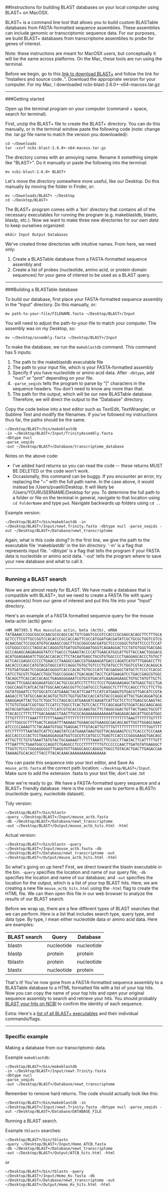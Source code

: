 ##Instructions for building BLAST databases on your local computer using BLAST+ on MacOSX.

BLAST+ is a command line tool that allows you to build custom BLASTable databases from FASTA-formatted sequence assemblies. These assemblies can include genomic or transcriptomic sequence data. For our purposes, we build BLAST+ databases from transcriptome assemblies to probe for genes of interest.

Note: these instructions are meant for MacOSX users, but conceptually it will be the same across platforms. On the Mac, these tools are run using the terminal.

Before we begin, go to this [link to download BLAST+](https://blast.ncbi.nlm.nih.gov/Blast.cgi?PAGE_TYPE=BlastDocs&DOC_TYPE=Download) and follow the link for "Installers and source code..". Download the appropriate version for your computer. For my Mac, I downloaded ncbi-blast-2.6.0+-x64-macosx.tar.gz

***
###Getting started  

Open up the terminal program on your computer (command + space, search for terminal).

First, unzip the BLAST+ file to create the BLAST+ directory. You can do this manually, or in the terminal window paste the following code (note: change the .tar.gz file name to match the version you downloaded):
```
cd ~/Downloads
tar -xzvf ncbi-blast-2.6.0+-x64-macosx.tar.gz
```  
The directory comes with an annoying name. Rename it something simple like "BLAST+". Do it manually or paste the following into the terminal:
```
mv ncbi-blast-2.6.0+ BLAST+
```  
Let's move the directory somewhere more useful, like our Desktop. Do this manually by moving the folder in Finder, or:
```
mv ~/Downloads/BLAST+ ~/Desktop
cd ~/Desktop/BLAST+
```

The BLAST+ program comes with a 'bin' directory that contains all of the necessary executables for running the program (e.g. makeblastdb, blastn, blastp, etc.). Now we want to make three new directories for our *own data* to keep ourselves organized:
```
mkdir Input Output Databases
```
We've created three directories with intuitive names. From here, we need only:  
1. Create a BLASTable database from a FASTA-formatted sequence assembly and  
2. Create a list of probes (nucleotide, amino acid, or protein domain sequences) for your gene of interest to be used as a BLAST query.

***
###Building a BLASTable database  

To build our database, first place your FASTA-formatted sequence assembly in the "Input" directory. Do this manually, or:
```
mv path-to-your-file/FILENAME.fasta ~/Desktop/BLAST+/Input
```
You will need to adjust the path-to-your-file to match your computer. The assembly was on my Desktop, so:
```
mv ~/Desktop/assembly.fasta ~/Desktop/BLAST+/Input
```

To make the database, we run the `makeblastdb` command. This command has 5 inputs:  
1. The path to the makeblastdb executable file  
2. The path to your input file, which is your FASTA-formatted assembly  
3. Specify if you have nucleotide or amino acid data. After `-dbtype`, add "nucl" or "prot" depending on your file.  
4. `-parse_seqids` tells the program to parse by "|" characters in the sequence headers. You don't need to know any more than that.  
5. The path for the output, which will be our new BLASTable database. Therefore, we will direct the output to the "Database" directory.  

Copy the code below into a text editor such as TextEdit, TextWrangler, or Sublime Text and modify the filenames. If you've followed my instructions thus far, the paths should be the same.

```
~/Desktop/BLAST+/bin/makeblastdb 
-in ~/Desktop/BLAST+/Input/TrinityAssembly.fasta 
-dbtype nucl 
-parse_seqids 
-out ~/Desktop/BLAST+/Database/transcriptome_database
```

Notes on the above code:
* I've added hard returns so you can read the code -- these returns MUST BE DELETED or the code won't work.
* Occasionally, this command can be buggy. If you encounter an error, try replacing the "~" with the full path name. In the case above, it would instead be /Users/pvaelli/Desktop. It will likely be /Users/YOURUSERNAME/Desktop for you. To determine the full path to a folder or file on the terminal in general, navigate to that location using `cd FolderName` and type `pwd`. Navigate backwards up folders using `cd ..`

Example version:
```
~/Desktop/BLAST+/bin/makeblastdb -in ~/Desktop/BLAST+/Input/newt.Trinity.fasta -dbtype nucl -parse_seqids -out ~/Desktop/BLAST+/Database/newt_transcriptome
```

Again, what is this code doing? In the first line, we give the path to the executable file 'makeblastdb' in the bin directory. '-in' is a flag that represents input file. '-dbtype' is a flag that tells the program if your FASTA data is nucleotide or amino acid data. '-out' tells the program where to save your new database and what to call it.  

***
### Running a BLAST search
Now we are almost ready for BLAST. We have made a database that is compatible with BLAST+, but we need to create a FASTA file with query sequence(s) from our gene of interest and put this file into your "Input" directory.  

Here's an example of a FASTA formatted sequence query for the mouse beta-actin (actb) gene:
```
>NM_007393.5 Mus musculus actin, beta (Actb), mRNA
TATAAAACCCGGCGGCGCAACGCGCAGCCACTGTCGAGTCGCGTCCACCCGCGAGCACAGCTTCTTTGCA
GCTCCTTCGTTGCCGGTCCACACCCGCCACCAGTTCGCCATGGATGACGATATCGCTGCGCTGGTCGTCG
ACAACGGCTCCGGCATGTGCAAAGCCGGCTTCGCGGGCGACGATGCTCCCCGGGCTGTATTCCCCTCCAT
CGTGGGCCGCCCTAGGCACCAGGGTGTGATGGTGGGAATGGGTCAGAAGGACTCCTATGTGGGTGACGAG
GCCCAGAGCAAGAGAGGTATCCTGACCCTGAAGTACCCCATTGAACATGGCATTGTTACCAACTGGGACG
ACATGGAGAAGATCTGGCACCACACCTTCTACAATGAGCTGCGTGTGGCCCCTGAGGAGCACCCTGTGCT
GCTCACCGAGGCCCCCCTGAACCCTAAGGCCAACCGTGAAAAGATGACCCAGATCATGTTTGAGACCTTC
AACACCCCAGCCATGTACGTAGCCATCCAGGCTGTGCTGTCCCTGTATGCCTCTGGTCGTACCACAGGCA
TTGTGATGGACTCCGGAGACGGGGTCACCCACACTGTGCCCATCTACGAGGGCTATGCTCTCCCTCACGC
CATCCTGCGTCTGGACCTGGCTGGCCGGGACCTGACAGACTACCTCATGAAGATCCTGACCGAGCGTGGC
TACAGCTTCACCACCACAGCTGAGAGGGAAATCGTGCGTGACATCAAAGAGAAGCTGTGCTATGTTGCTC
TAGACTTCGAGCAGGAGATGGCCACTGCCGCATCCTCTTCCTCCCTGGAGAAGAGCTATGAGCTGCCTGA
CGGCCAGGTCATCACTATTGGCAACGAGCGGTTCCGATGCCCTGAGGCTCTTTTCCAGCCTTCCTTCTTG
GGTATGGAATCCTGTGGCATCCATGAAACTACATTCAATTCCATCATGAAGTGTGACGTTGACATCCGTA
AAGACCTCTATGCCAACACAGTGCTGTCTGGTGGTACCACCATGTACCCAGGCATTGCTGACAGGATGCA
GAAGGAGATTACTGCTCTGGCTCCTAGCACCATGAAGATCAAGATCATTGCTCCTCCTGAGCGCAAGTAC
TCTGTGTGGATCGGTGGCTCCATCCTGGCCTCACTGTCCACCTTCCAGCAGATGTGGATCAGCAAGCAGG
AGTACGATGAGTCCGGCCCCTCCATCGTGCACCGCAAGTGCTTCTAGGCGGACTGTTACTGAGCTGCGTT
TTACACCCTTTCTTTGACAAAACCTAACTTGCGCAGAAAAAAAAAAAATAAGAGACAACATTGGCATGGC
TTTGTTTTTTTAAATTTTTTTTAAAGTTTTTTTTTTTTTTTTTTTTTTTTTTTTTAAGTTTTTTTGTTTT
GTTTTGGCGCTTTTGACTCAGGATTTAAAAACTGGAACGGTGAAGGCGACAGCAGTTGGTTGGAGCAAAC
ATCCCCCAAAGTTCTACAAATGTGGCTGAGGACTTTGTACATTGTTTTGTTTTTTTTTTTTTTTGGTTTT
GTCTTTTTTTAATAGTCATTCCAAGTATCCATGAAATAAGTGGTTACAGGAAGTCCCTCACCCTCCCAAA
AGCCACCCCCACTCCTAAGAGGAGGATGGTCGCGTCCATGCCCTGAGTCCACCCCGGGGAAGGTGACAGC
ATTGCTTCTGTGTAAATTATGTACTGCAAAAATTTTTTTAAATCTTCCGCCTTAATACTTCATTTTTGTT
TTTAATTTCTGAATGGCCCAGGTCTGAGGCCTCCCTTTTTTTTGTCCCCCCAACTTGATGTATGAAGGCT
TTGGTCTCCCTGGGAGGGGGTTGAGGTGTTGAGGCAGCCAGGGCTGGCCTGTACACTGACTTGAGACCAA
TAAAAGTGCACACCTTACCTTACACAAACAAAAAAAAAAAAAAAA
```

You can paste this sequence into your text editor, and Save As `mouse_actb.fasta` at the correct path location: `~/Desktop/BLAST+/Input`. Make sure to add the extension .fasta to your text file; don't use .txt  

Now we're ready to go. We have a FASTA-formatted query sequence and a BLAST+ friendly database. Here is the code we use to perform a BLASTn (nucleotide query, nucleotide dataset).

Tidy version:
```
~/Desktop/BLAST+/bin/blastn 
-query ~/Desktop/BLAST+/Input/mouse_actb.fasta 
-db ~/Desktop/BLAST+/Database/newt_transcriptome 
-out ~/Desktop/BLAST+/Output/mouse_actb_hits.html -html
```
Actual version:
```
~/Desktop/BLAST+/bin/blastn -query ~/Desktop/BLAST+/Input/mouse_actb.fasta -db ~/Desktop/BLAST+/Database/newt_transcriptome -out ~/Desktop/BLAST+/Output/mouse_actb_hits.html -html
```
So what's going on up here? First, we direct toward the blastn executable in the bin. `-query` specifies the location and name of our query file; `-db` specifies the location and name of our database; and `-out` specifies the location for the output, which is a list of your top BLAST hits. Here, we are creating a new file `mouse_actb_hits.html` using the `-html` flag to create the HTML file. We can then open this file in our web browser to analyze the results of our BLAST search.

Before we wrap up, there are a few different types of BLAST searches that we can perform. Here is a list that includes search type, query type, and data type. By type, I mean either nucleotide data or amino acid data. Here are examples:

| BLAST search  | Query       | Database  |
| ------------- |-------------| ----------|
| blastn        | nucleotide  | nucleotide|
| blastp        | protein     | protein   |
| tblastn       | protein     | nucleotide| 
| blastx        | nucleotide  | protein   |

That's it! You've now gone from a FASTA-formatted sequence assembly to a BLASTable database to a HTML formatted file with a list of your top hits. Now you can copy the name of your top hits and open your original sequence assembly to search and retrieve your hits. You should probably [BLAST your hits on NCBI](https://blast.ncbi.nlm.nih.gov/Blast.cgi) to confirm the identity of each sequence. 

Extra:
Here's a [list of all BLAST+ executables](https://www.ncbi.nlm.nih.gov/books/NBK279675/) and their individual commands/flags.
***
### Specific example

Making a database from our transcriptomic data.

Example `makeblastdb`:
```
~/Desktop/BLAST+/bin/makeblastdb 
-in ~/Desktop/BLAST+/Input/newt.Trinity.fasta 
-dbtype nucl 
-parse_seqids 
-out ~/Desktop/BLAST+/Database/newt_transcriptome
```
Remember to remove hard returns. The code should actually look like this:
```
~/Desktop/BLAST+/bin/makeblastdb -in ~/Desktop/BLAST+/Input/newt.Trinity.fasta -dbtype nucl -parse_seqids -out ~/Desktop/BLAST+/Database/DATABASE_FILE
```

Running a BLAST search.

Example `tblastn` searches:
```
~/Desktop/BLAST+/bin/tblastn 
-query ~/Desktop/BLAST+/Input/Homo_ATCB.fasta 
-db ~/Desktop/BLAST+/Database/newt_transcriptome 
-out ~/Desktop/BLAST+/Output/ATCB_hits.html -html
```
or

```
~/Desktop/BLAST+/bin/tblastn -query ~/Desktop/BLAST+/Input/Homo_Kv.fasta -db ~/Desktop/BLAST+/Database/newt_transcriptome -out ~/Desktop/BLAST+/Output/Homo_Kv_hits.html -html
```

